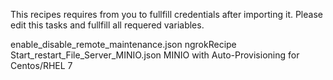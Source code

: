 This recipes requires from you to fullfill credentials after importing it. Please edit this tasks and fullfill all requered variables.

enable_disable_remote_maintenance.json ngrokRecipe
Start_restart_File_Server_MINIO.json MINIO with Auto-Provisioning for Centos/RHEL 7
